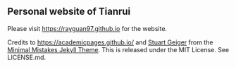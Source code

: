 ## Personal website of Tianrui

Please visit https://rayguan97.github.io for the website.

Credits to https://academicpages.github.io/ and [Stuart Geiger](https://github.com/staeiou) from the [Minimal Mistakes Jekyll Theme](https://mmistakes.github.io/). This is released under the MIT License. See LICENSE.md.
